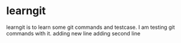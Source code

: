# learngit
learngit is to learn some git commands and testcase.
I am testing git commands with it. 
adding new line
adding second line
